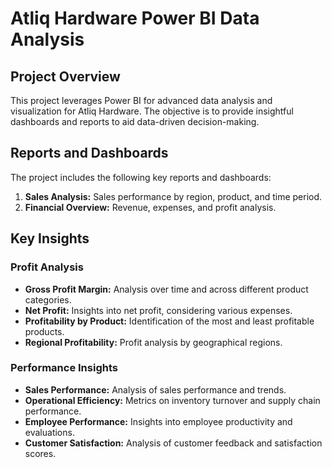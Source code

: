 <!DOCTYPE html>
<html lang="en">
<head>
    <meta charset="UTF-8">
    <meta name="viewport" content="width=device-width, initial-scale=1.0">
   
</head>
<body>

<h1>Atliq Hardware Power BI Data Analysis</h1>

<h2>Project Overview</h2>
<p>This project leverages Power BI for advanced data analysis and visualization for Atliq Hardware. The objective is to provide insightful dashboards and reports to aid data-driven decision-making.</p>


<h2 id="reports-and-dashboards">Reports and Dashboards</h2>
<p>The project includes the following key reports and dashboards:</p>
<ol>
    <li><strong>Sales Analysis:</strong> Sales performance by region, product, and time period.</li>
    <li><strong>Financial Overview:</strong> Revenue, expenses, and profit analysis.</li>
</ol>

<h2 id="key-insights">Key Insights</h2>

<h3 id="profit-analysis">Profit Analysis</h3>
<ul>
    <li><strong>Gross Profit Margin:</strong> Analysis over time and across different product categories.</li>
    <li><strong>Net Profit:</strong> Insights into net profit, considering various expenses.</li>
    <li><strong>Profitability by Product:</strong> Identification of the most and least profitable products.</li>
    <li><strong>Regional Profitability:</strong> Profit analysis by geographical regions.</li>
</ul>

<h3 id="performance-insights">Performance Insights</h3>
<ul>
    <li><strong>Sales Performance:</strong> Analysis of sales performance and trends.</li>
    <li><strong>Operational Efficiency:</strong> Metrics on inventory turnover and supply chain performance.</li>
    <li><strong>Employee Performance:</strong> Insights into employee productivity and evaluations.</li>
    <li><strong>Customer Satisfaction:</strong> Analysis of customer feedback and satisfaction scores.</li>
</ul>

</body>
</html>
